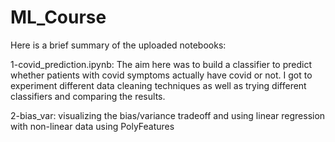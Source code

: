 # ML_Course
Here is a brief summary of the uploaded notebooks: 

1-covid_prediction.ipynb: The aim here was to build a classifier to predict whether patients with covid symptoms actually have covid or not. I got to experiment different data cleaning techniques as well as trying different classifiers and comparing the results. 

2-bias_var: visualizing the bias/variance tradeoff and using linear regression with non-linear data using PolyFeatures
